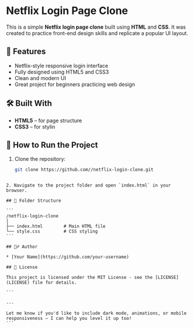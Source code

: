 
# Netflix Login Page Clone

This is a simple **Netflix login page clone** built using **HTML** and **CSS**. It was created to practice front-end design skills and replicate a popular UI layout.

## 🚀 Features

- Netflix-style responsive login interface
- Fully designed using HTML5 and CSS3
- Clean and modern UI
- Great project for beginners practicing web design

## 🛠️ Built With

- **HTML5** – for page structure
- **CSS3** – for stylin

## 🔧 How to Run the Project

1. Clone the repository:
   ```bash
   git clone https://github.com//netflix-login-clone.git
````

2. Navigate to the project folder and open `index.html` in your browser.

## 📁 Folder Structure

```
/netflix-login-clone
│
├── index.html        # Main HTML file
└── style.css         # CSS styling
```

## 🙋‍♂️ Author

* [Your Name](https://github.com/your-username)

## 📜 License

This project is licensed under the MIT License - see the [LICENSE](LICENSE) file for details.

```

---

Let me know if you'd like to include dark mode, animations, or mobile responsiveness — I can help you level it up too!
```

